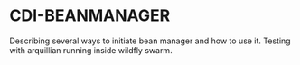 # CDI-BEANMANAGER
Describing several ways to initiate bean manager and how to use it. Testing with arquillian running inside wildfly swarm.